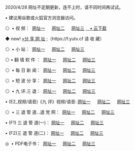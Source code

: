 <p>2020/4/28 网址不定期更新，连不上时，请不同时间再试试。
<p>• 建议用谷歌或火狐官方浏览器访问。
<p>◎  • 视 频： 
<a href="http://mif.proyectolanuevatierra.com/" target="_blank">网址一</a> 　 
<a href="http://mio.proyectolanuevatierra.com/" target="_blank">网址二</a> 　 
<a href="http://mio.proyectolanuevatierra.com/b.html" target="_blank">网址三</a>  
<a href="https://yadi.sk/d/d0sUeAOpal3njw" target="_blank">　• 云下载 </a></p>
<p>◆ new! <a href="http://mki.proyectolanuevatierra.com/a.html">•分 享 网 址</a> ;（https://f.yutv.cf 请 收 藏） </p>
<p>◎ </span>  •  小 站：  
<a href="http://mif.proyectolanuevatierra.com/f.html" target="_blank">网址一</a> 　 
<a href="http://mio.proyectolanuevatierra.com/h.html" target="_blank">网址二</a> 　 
<a href="http://mio.proyectolanuevatierra.com/k/" target="_blank">网址三</a></p>
<p>◎  • 翻 墙 软 件 ：  
<a href="http://mif.proyectolanuevatierra.com/ff/" target="_blank">网址一</a> 　 
<a href="http://mio.proyectolanuevatierra.com/s/read/a1_nd.html" target="_blank">网址二</a> 　 
<a href="http://mio.proyectolanuevatierra.com/ff/index.html" target="_blank">网址三</a></p>
<p>◎ </span>  • 每 日 新 闻：  
<a href="http://mif.proyectolanuevatierra.com/day/" target="_blank">网址一</a> 　 
<a href="http://mio.proyectolanuevatierra.com/day/" target="_blank">网址二</a> 　 
<a href="http://mio.proyectolanuevatierra.com/day/index.html" target="_blank">网址三</a></p>
<p>◎ </span>  • 短 波 分 享：  
<a href="http://mif.proyectolanuevatierra.com/h/" target="_blank">网址一</a> 　 
<a href="http://mio.proyectolanuevatierra.com/h/" target="_blank">网址二</a> 　 
<a href="http://mio.proyectolanuevatierra.com/h/index.html" target="_blank">网址三</a></p>
<p>◎   • 九 评.三 退：  
<a href="http://mif.proyectolanuevatierra.com/t/" target="_blank">网址一</a> 　 
<a href="http://mio.proyectolanuevatierra.comli/v2/index.html" target="_blank">网址二</a> 　 
<a href="http://mio.proyectolanuevatierra.com/tt/index.html" target="_blank">网址三</a> 　</p>
<p>  • (E2_视频/语音)《九 评》视频/语音: 
<a href="http://mio.proyectolanuevatierra.com/7738.html" target="_blank">网址一</a> 　 
<a href="http://mio.proyectolanuevatierra.com/7614.html" target="_blank">网址二</a> 　 
<a href="http://mio.proyectolanuevatierra.com/7633.html" target="_blank">网址三</a></p>
<p>◎   • 三 退 管 道...退 党 网：  
<a href="http://mif.proyectolanuevatierra.com/go/td1.html" target="_blank">网址一</a> 　 
<a href="http://mio.proyectolanuevatierra.com/go/td2.html" target="_blank">网址二</a> 　 
<a href="http://mio.proyectolanuevatierra.com/go/td3.html" target="_blank">网址三</a></p>
<p>  • (F1) 三 退 管 道(一)： 
<a href="http://mif.proyectolanuevatierra.com/dd/" target="_blank">网址一</a> 　 
<a href="http://mio.proyectolanuevatierra.com/s/read/a1_tdx.html" target="_blank">网址二</a> 　 
<a href="http://mio.proyectolanuevatierra.com/dd/" target="_blank">网址三</a></p>
<p>  • (F2)三 退 管 道(二)： 
<a href="http://mio.proyectolanuevatierra.com/d/" target="_blank">网址一</a> 　 
<a href="http://mif.proyectolanuevatierra.com/d/index.html" target="_blank">网址二</a> 　 
<a href="http://mio.proyectolanuevatierra.com/d/" target="_blank">网址三</a></p>
<p>◎   • PDF电子书：  
<a href="http://mif.proyectolanuevatierra.com/p/" target="_blank">网址一</a> 　 
<a href="http://mio.proyectolanuevatierra.com/p/index.html" target="_blank">网址二</a> 　 
<a href="http://mio.proyectolanuevatierra.com/p/" target="_blank">网址三</a></p>
